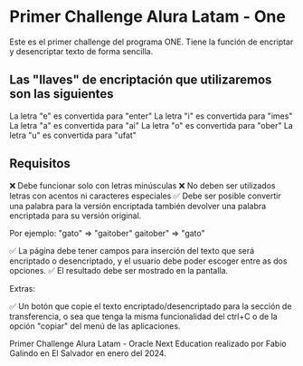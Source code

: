 # Primer Challenge Alura Latam - One

Este es el primer challenge del programa ONE. Tiene la función de encriptar y desencriptar texto de forma sencilla.

## Las "llaves" de encriptación que utilizaremos son las siguientes

La letra "e" es convertida para "enter"
La letra "i" es convertida para "imes"
La letra "a" es convertida para "ai"
La letra "o" es convertida para "ober"
La letra "u" es convertida para "ufat"

## Requisitos

❌ Debe funcionar solo con letras minúsculas
❌ No deben ser utilizados letras con acentos ni caracteres especiales
✅ Debe ser posible convertir una palabra para la versión encriptada también devolver una palabra encriptada para su versión original.

Por ejemplo:
"gato" => "gaitober"
gaitober" => "gato"

✅ La página debe tener campos para inserción del texto que será encriptado o desencriptado, y el usuario debe poder escoger entre as dos opciones.
✅ El resultado debe ser mostrado en la pantalla.

Extras: 

✅ Un botón que copie el texto encriptado/desencriptado para la sección de transferencia, o sea que tenga la misma funcionalidad del ctrl+C o de la opción "copiar" del menú de las aplicaciones.

Primer Challenge Alura Latam - Oracle Next Education realizado por Fabio Galindo en El Salvador en enero del 2024.



